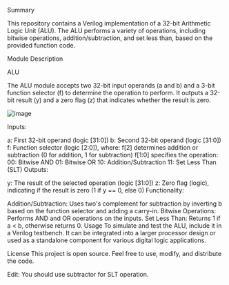Summary

This repository contains a Verilog implementation of a 32-bit Arithmetic Logic Unit (ALU). The ALU performs a variety of operations, including bitwise operations, addition/subtraction, and set less than, based on the provided function code.

Module Description

ALU

The ALU module accepts two 32-bit input operands (a and b) and a 3-bit function selector (f) to determine the operation to perform. It outputs a 32-bit result (y) and a zero flag (z) that indicates whether the result is zero.

![image](https://github.com/user-attachments/assets/b7a3022c-2be5-4dc5-888b-89e1a4d4628b)


Inputs:

a: First 32-bit operand (logic [31:0])
b: Second 32-bit operand (logic [31:0])
f: Function selector (logic [2:0]), where:
f[2] determines addition or subtraction (0 for addition, 1 for subtraction)
f[1:0] specifies the operation:
00: Bitwise AND
01: Bitwise OR
10: Addition/Subtraction
11: Set Less Than (SLT)
Outputs:

y: The result of the selected operation (logic [31:0])
z: Zero flag (logic), indicating if the result is zero (1 if y == 0, else 0)
Functionality:

Addition/Subtraction: Uses two's complement for subtraction by inverting b based on the function selector and adding a carry-in.
Bitwise Operations: Performs AND and OR operations on the inputs.
Set Less Than: Returns 1 if a < b, otherwise returns 0.
Usage
To simulate and test the ALU, include it in a Verilog testbench. It can be integrated into a larger processor design or used as a standalone component for various digital logic applications.

License
This project is open source. Feel free to use, modify, and distribute the code.

Edit: You should use subtractor for SLT operation.

